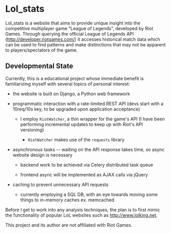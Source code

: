 # Lol_stats
Lol_stats is a website that aims to provide unique insight into the competitive multiplayer game "League of Legends", developed by Riot Games.
Through querying the official League of Legends API (http://developer.riotgames.com/) it accesses historical match data which can be used to find patterns and make distinctions that may not be apparent to players/spectators of the game.

## Developmental State
Currently, this is a educational project whose immediate benefit is familiarizing myself with several topics of personal interest:

- the website is built on Django, a Python web framework

- programmatic interaction with a rate-limited REST API (devs start with a 10req/10s key, to be upgraded upon application acceptance)

    + I employ `RiotWatcher`, a thin wrapper for the game's API (I have been performing incremental updates to keep up with Riot's API versioning)

        * `RiotWatcher` makes use of the `requests` library

- asynchronous tasks -- waiting on the API response takes time, so async website design is necessary

    + backend work to be achieved via Celery distributed task queue

    + frontend async will be implemented as AJAX calls via jQuery

- caching to prevent unnecessary API requests

    + currently employing a SQL DB, with an eye towards moving some things to in-memory caches ex. memcached

Before I get to work into any analysis techniques, the plan is to first mimic the functionality of popular LoL websites such as http://www.lolking.net.

This project and its author are not affiliated with Riot Games.